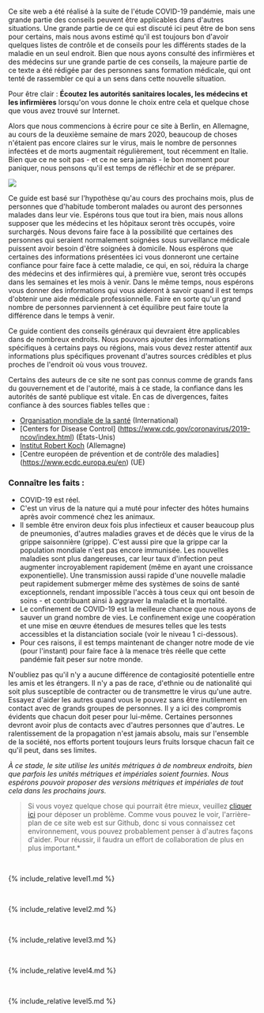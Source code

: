Ce site web a été réalisé à la suite de l'étude COVID-19 pandémie, mais une grande partie des conseils peuvent être applicables dans d'autres situations. Une grande partie de ce qui est discuté ici peut être de bon sens pour certains, mais nous avons estimé qu'il est toujours bon d'avoir quelques listes de contrôle et de conseils pour les différents stades de la maladie en un seul endroit. Bien que nous ayons consulté des infirmières et des médecins sur une grande partie de ces conseils, la majeure partie de ce texte a été rédigée par des personnes sans formation médicale, qui ont tenté de rassembler ce qui a un sens dans cette nouvelle situation. 

Pour être clair : **Écoutez les autorités sanitaires locales, les médecins et les infirmières** lorsqu'on vous donne le choix entre cela et quelque chose que vous avez trouvé sur Internet.

Alors que nous commencions à écrire pour ce site à Berlin, en Allemagne, au cours de la deuxième semaine de mars 2020, beaucoup de choses n'étaient pas encore claires sur le virus, mais le nombre de personnes infectées et de morts augmentait régulièrement, tout récemment en Italie. Bien que ce ne soit pas - et ce ne sera jamais - le bon moment pour paniquer, nous pensons qu'il est temps de réfléchir et de se préparer.

![](/images/virus.png)

Ce guide est basé sur l'hypothèse qu'au cours des prochains mois, plus de personnes que d'habitude tomberont malades ou auront des personnes malades dans leur vie. Espérons tous que tout ira bien, mais nous allons supposer que les médecins et les hôpitaux seront très occupés, voire surchargés. Nous devons faire face à la possibilité que certaines des personnes qui seraient normalement soignées sous surveillance médicale puissent avoir besoin d'être soignées à domicile. Nous espérons que certaines des informations présentées ici vous donneront une certaine confiance pour faire face à cette maladie, ce qui, en soi, réduira la charge des médecins et des infirmières qui, à première vue, seront très occupés dans les semaines et les mois à venir. Dans le même temps, nous espérons vous donner des informations qui vous aideront à savoir quand il est temps d'obtenir une aide médicale professionnelle. Faire en sorte qu'un grand nombre de personnes parviennent à cet équilibre peut faire toute la différence dans le temps à venir. 

Ce guide contient des conseils généraux qui devraient être applicables dans de nombreux endroits. Nous pouvons ajouter des informations spécifiques à certains pays ou régions, mais vous devez rester attentif aux informations plus spécifiques provenant d'autres sources crédibles et plus proches de l'endroit où vous vous trouvez. 

Certains des auteurs de ce site ne sont pas connus comme de grands fans du gouvernement et de l'autorité, mais à ce stade, la confiance dans les autorités de santé publique est vitale. En cas de divergences, faites confiance à des sources fiables telles que :
* [Organisation mondiale de la santé](https://www.who.int/emergencies/diseases/novel-coronavirus-2019) (International)
* [Centers for Disease Control] (https://www.cdc.gov/coronavirus/2019-ncov/index.html) (États-Unis)
* [Institut Robert Koch](https://www.rki.de/DE/Content/InfAZ/N/Neuartiges_Coronavirus/nCoV.html) (Allemagne)
* [Centre européen de prévention et de contrôle des maladies] (https://www.ecdc.europa.eu/en) (UE)

### Connaître les faits : 

  * COVID-19 est réel. 
  * C'est un virus de la nature qui a muté pour infecter des hôtes humains après avoir commencé chez les animaux. 
  * Il semble être environ deux fois plus infectieux et causer beaucoup plus de pneumonies, d'autres maladies graves et de décès que le virus de la grippe saisonnière (grippe). C'est aussi pire que la grippe car la population mondiale n'est pas encore immunisée. Les nouvelles maladies sont plus dangereuses, car leur taux d'infection peut augmenter incroyablement rapidement (même en ayant une croissance exponentielle). Une transmission aussi rapide d'une nouvelle maladie peut rapidement submerger même des systèmes de soins de santé exceptionnels, rendant impossible l'accès à tous ceux qui ont besoin de soins - et contribuant ainsi à aggraver la maladie et la mortalité. 
  * Le confinement de COVID-19 est la meilleure chance que nous ayons de sauver un grand nombre de vies. Le confinement exige une coopération et une mise en œuvre étendues de mesures telles que les tests accessibles et la distanciation sociale (voir le niveau 1 ci-dessous).  
  * Pour ces raisons, il est temps maintenant de changer notre mode de vie (pour l'instant) pour faire face à la menace très réelle que cette pandémie fait peser sur notre monde. 

N'oubliez pas qu'il n'y a aucune différence de contagiosité potentielle entre les amis et les étrangers. Il n'y a pas de race, d'ethnie ou de nationalité qui soit plus susceptible de contracter ou de transmettre le virus qu'une autre. Essayez d'aider les autres quand vous le pouvez sans être inutilement en contact avec de grands groupes de personnes. Il y a ici des compromis évidents que chacun doit peser pour lui-même. Certaines personnes devront avoir plus de contacts avec d'autres personnes que d'autres. Le ralentissement de la propagation n'est jamais absolu, mais sur l'ensemble de la société, nos efforts portent toujours leurs fruits lorsque chacun fait ce qu'il peut, dans ses limites.


*À ce stade, le site utilise les unités métriques à de nombreux endroits, bien que parfois les unités métriques et impériales soient fournies. Nous espérons pouvoir proposer des versions métriques et impériales de tout cela dans les prochains jours.*

> Si vous voyez quelque chose qui pourrait être mieux, veuillez [cliquer ici](https://github.com/covid-at-home/covid-at-home.github.io/issues/new) pour déposer un problème. Comme vous pouvez le voir, l'arrière-plan de ce site web est sur Github, donc si vous connaissez cet environnement, vous pouvez probablement penser à d'autres façons d'aider. Pour réussir, il faudra un effort de collaboration de plus en plus important.*

&nbsp; 

{% include_relative level1.md %}

&nbsp; 

{% include_relative level2.md %}

&nbsp; 
 
{% include_relative level3.md %}
            
&nbsp; 
 
{% include_relative level4.md %}
        
&nbsp; 
 
{% include_relative level5.md %}
